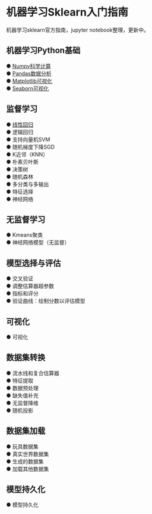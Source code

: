 # 机器学习Sklearn入门指南
机器学习sklearn官方指南，jupyter notebook整理，更新中。 

## 机器学习Python基础  
●  [Numpy科学计算](https://github.com/solidglue/Machine_Learning_Sklearn_Examples/blob/master/00_Python_basics/00_01_Numpy_basic.ipynb)  
●  [Pandas数据分析](https://github.com/solidglue/Machine_Learning_Sklearn_Examples/blob/master/00_Python_basics/00_02_Pandas_basic.ipynb)  
●  [Matplotlib可视化](https://github.com/solidglue/Machine_Learning_Sklearn_Examples/blob/master/00_Python_basics/00_03_Matplotlib_basic.ipynb)    
●  [Seaborn可视化](https://github.com/solidglue/Machine_Learning_Sklearn_Examples/blob/master/00_Python_basics/00_04_Seaborn_basic.ipynb)   

## 监督学习
●  [线性回归](https://github.com/solidglue/Machine_Learning_Sklearn_Jupyter_Demo/blob/master/01_Supervised_learning/01_01_Linear_regression.ipynb)  
●  逻辑回归  
●  支持向量机SVM   
●  随机梯度下降SGD  
●  K近邻（KNN）  
●  朴素贝叶斯  
●  决策树  
●  随机森林  
●  多分类与多输出  
●  特征选择  
●  神经网络  

## 无监督学习
●  Kmeans聚类  
●  神经网络模型（无监督）  

## 模型选择与评估
●  交叉验证  
●  调整估算器超参数  
●  指标和评分  
●  验证曲线：绘制分数以评估模型  

## 可视化
●  可视化  

## 数据集转换
●  流水线和复合估算器  
●  特征提取  
●  数据预处理  
●  缺失值补充  
●  无监督降维  
●  随机投影  

## 数据集加载
●  玩具数据集  
●  真实世界数据集  
●  生成的数据集  
●  加载其他数据集  


## 模型持久化
●  模型持久化  

